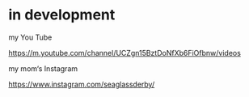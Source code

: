 #    in development 
my You Tube

https://m.youtube.com/channel/UCZgn15BztDoNfXb6FiOfbnw/videos

my mom‘s Instagram 

https://www.instagram.com/seaglassderby/
